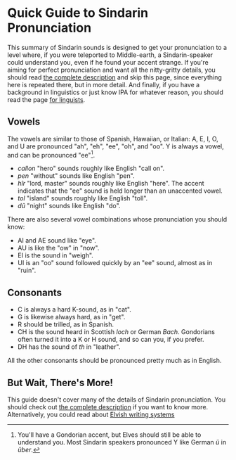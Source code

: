 # Quick Guide to Sindarin Pronunciation

This summary of Sindarin sounds is designed to get your pronunciation to a level where, if you were teleported to Middle-earth, a Sindarin-speaker could understand you, even if he found your accent strange. If you're aiming for perfect pronunciation and want all the nitty-gritty details, you should read [the complete description](./pronunciation-complete.html) and skip this page, since everything here is repeated there, but in more detail. And finally, if you have a background in linguistics or just know IPA for whatever reason, you should read the page [for linguists](./pronunciation-for-linguists.html).

## Vowels

The vowels are similar to those of Spanish, Hawaiian, or Italian: A, E, I, O, and U are pronounced "ah", "eh", "ee", "oh", and "oo". Y is always a vowel, and can be pronounced "ee"[^gondorian-y].

- _callon_ "hero" sounds roughly like English "call on".
- _pen_ "without" sounds like English "pen".
- _hîr_ "lord, master" sounds roughly like English "here". The accent indicates that the "ee" sound is held longer than an unaccented vowel.
- _tol_ "island" sounds roughly like English "toll".
- _dû_ "night" sounds like English "do".

There are also several vowel combinations whose pronunciation you should know:

- AI and AE sound like "eye".
- AU is like the "ow" in "now".
- EI is the sound in "weigh".
- UI is an "oo" sound followed quickly by an "ee" sound, almost as in "ruin".

## Consonants

- C is always a hard K-sound, as in "cat".
- G is likewise always hard, as in "get".
- R should be trilled, as in Spanish.
- CH is the sound heard in Scottish _loch_ or German _Bach_. Gondorians often turned it into a K or H sound, and so can you, if you prefer.
- DH has the sound of _th_ in "leather".

All the other consonants should be pronounced pretty much as in English.

## But Wait, There's More!

This guide doesn't cover many of the details of Sindarin pronunciation. You should check out [the complete description](./pronunciation-complete.html) if you want to know more. Alternatively, you could read about [Elvish writing systems](./writing.html)

[^gondorian-y]: You'll have a Gondorian accent, but Elves should still be able to understand you. Most Sindarin speakers pronounced Y like German _ü_ in _über_.
